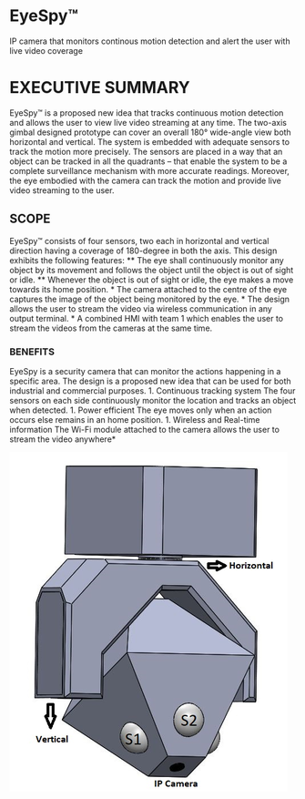 # EyeSpy™
IP camera that monitors continous motion detection and alert the user with live video coverage

<h1>EXECUTIVE SUMMARY</h1>
EyeSpy™ is a proposed new idea that tracks continuous motion detection and allows the user to view live video streaming at any time. The two-axis gimbal designed prototype can cover an overall 180° wide-angle view both horizontal and vertical. The system is embedded with adequate sensors to track the motion more precisely. The sensors are placed in a way that an object can be tracked in all the quadrants – that enable the system to be a complete surveillance mechanism with more accurate readings. Moreover, the eye embodied with the camera can track the motion and provide live video streaming to the user.

<h2>SCOPE</h2>
EyeSpy™ consists of four sensors, two each in horizontal and vertical direction having a coverage of 180-degree in both the axis. This design exhibits the following features:
** The eye shall continuously monitor any object by its movement and follows the object until the object is out of sight or idle.
** Whenever the object is out of sight or idle, the eye makes a move towards its home position.
* The camera attached to the centre of the eye captures the image of the object being monitored by the eye.
* The design allows the user to stream the video via wireless communication in any output terminal.
* A combined HMI with team 1 which enables the user to stream the videos from the cameras at the same time.

<h3>BENEFITS</h3>
EyeSpy is a security camera that can monitor the actions happening in a specific area. The design is a proposed new idea that can be used for both industrial and commercial
purposes.
1.  Continuous tracking system
The four sensors on each side continuously monitor the location and tracks an object when detected.
1.  Power efficient
The eye moves only when an action occurs else remains in an home position.
1.  Wireless and Real-time information
The Wi-Fi module attached to the camera allows the user to stream the video anywhere*

![GitHub Logo](/CAD_DESIGN.jpg)



